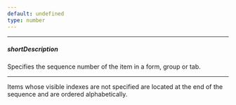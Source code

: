 ```yaml
---
default: undefined
type: number
---
```

---
##### shortDescription
Specifies the sequence number of the item in a form, group or tab.

---
Items whose visible indexes are not specified are located at the end of the sequence and are ordered alphabetically.